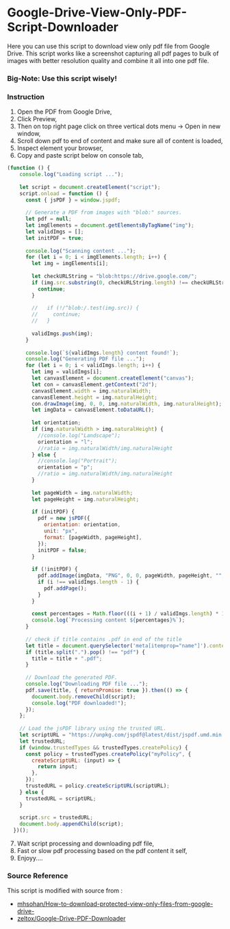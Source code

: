 # Google-Drive-View-Only-PDF-Script-Downloader

Here you can use this script to download view only pdf file from Google Drive. This script works like a screenshot capturing all pdf pages to bulk of images with better resolution quality and combine it all into one pdf file.

### Big-Note: Use this script wisely!

### Instruction
1. Open the PDF from Google Drive,
2. Click Preview,
3. Then on top right page click on three vertical dots menu -> Open in new window,
4. Scroll down pdf to end of content and make sure all of content is loaded,
5. Inspect element your browser,
6. Copy and paste script below on console tab,
  ```js
  (function () {
      console.log("Loading script ...");
    
      let script = document.createElement("script");
      script.onload = function () {
        const { jsPDF } = window.jspdf;
    
        // Generate a PDF from images with "blob:" sources.
        let pdf = null;
        let imgElements = document.getElementsByTagName("img");
        let validImgs = [];
        let initPDF = true;
    
        console.log("Scanning content ...");
        for (let i = 0; i < imgElements.length; i++) {
          let img = imgElements[i];
    
          let checkURLString = "blob:https://drive.google.com/";
          if (img.src.substring(0, checkURLString.length) !== checkURLString) {
            continue;
          }
    
          //   if (!/^blob:/.test(img.src)) {
          //     continue;
          //   }
    
          validImgs.push(img);
        }
    
        console.log(`${validImgs.length} content found!`);
        console.log("Generating PDF file ...");
        for (let i = 0; i < validImgs.length; i++) {
          let img = validImgs[i];
          let canvasElement = document.createElement("canvas");
          let con = canvasElement.getContext("2d");
          canvasElement.width = img.naturalWidth;
          canvasElement.height = img.naturalHeight;
          con.drawImage(img, 0, 0, img.naturalWidth, img.naturalHeight);
          let imgData = canvasElement.toDataURL();
    
          let orientation;
          if (img.naturalWidth > img.naturalHeight) {
            //console.log("Landscape");
            orientation = "l";
            //ratio = img.naturalWidth/img.naturalHeight
          } else {
            //console.log("Portrait");
            orientation = "p";
            //ratio = img.naturalWidth/img.naturalHeight
          }
    
          let pageWidth = img.naturalWidth;
          let pageHeight = img.naturalHeight;
    
          if (initPDF) {
            pdf = new jsPDF({
              orientation: orientation,
              unit: "px",
              format: [pageWidth, pageHeight],
            });
            initPDF = false;
          }
    
          if (!initPDF) {
            pdf.addImage(imgData, "PNG", 0, 0, pageWidth, pageHeight, "", "SLOW");
            if (i !== validImgs.length - 1) {
              pdf.addPage();
            }
          }
    
          const percentages = Math.floor(((i + 1) / validImgs.length) * 100);
          console.log(`Processing content ${percentages}%`);
        }
    
        // check if title contains .pdf in end of the title
        let title = document.querySelector('meta[itemprop="name"]').content;
        if (title.split(".").pop() !== "pdf") {
          title = title + ".pdf";
        }
    
        // Download the generated PDF.
        console.log("Downloading PDF file ...");
        pdf.save(title, { returnPromise: true }).then(() => {
          document.body.removeChild(script);
          console.log("PDF downloaded!");
        });
      };
    
      // Load the jsPDF library using the trusted URL.
      let scriptURL = "https://unpkg.com/jspdf@latest/dist/jspdf.umd.min.js";
      let trustedURL;
      if (window.trustedTypes && trustedTypes.createPolicy) {
        const policy = trustedTypes.createPolicy("myPolicy", {
          createScriptURL: (input) => {
            return input;
          },
        });
        trustedURL = policy.createScriptURL(scriptURL);
      } else {
        trustedURL = scriptURL;
      }
    
      script.src = trustedURL;
      document.body.appendChild(script);
    })();
  ```
7. Wait script processing and downloading pdf file,
8. Fast or slow pdf processing based on the pdf content it self,
9. Enjoyy....

### Source Reference
This script is modified with source from :
- [mhsohan/How-to-download-protected-view-only-files-from-google-drive-](https://github.com/mhsohan/How-to-download-protected-view-only-files-from-google-drive-)
- [zeltox/Google-Drive-PDF-Downloader](https://github.com/zeltox/Google-Drive-PDF-Downloader)

